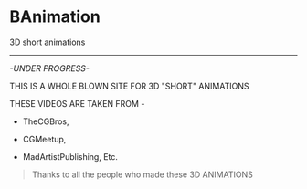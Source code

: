 # BAnimation
3D short animations 
________________________

*-UNDER PROGRESS-*

THIS IS A WHOLE BLOWN SITE FOR 3D "SHORT" ANIMATIONS

THESE VIDEOS ARE TAKEN FROM -

- TheCGBros,

- CGMeetup,

- MadArtistPublishing,
Etc.

> Thanks to all the people who made these 3D ANIMATIONS 
